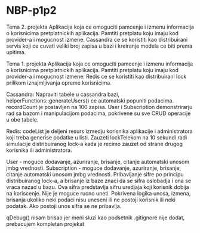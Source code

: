 # NBP-p1p2

Tema 2. projekta
Aplikacija koja ce omoguciti pamcenje i izmenu informacija o korisnicima pretplatnickih aplikacija. 
Pamtiti pretplatu koju imaju kod provider-a i mogucnost izmene. 
Cassandra ce se koristiti kao distribuirani servis koji ce cuvati veliki broj zapisa u bazi i kreiranje modela ce biti prema upitima.

Tema 1. projekta
Aplikacija koja ce omoguciti pamcenje i izmenu informacija o korisnicima pretplatnickih aplikacija. 
Pamtiti pretplatu koju imaju kod provider-a i mogucnost izmene. 
Redis ce se koristiti kao distribuirani lock prilikom iznajmljivanja opreme korisnicima.


Cassandra:
Napraviti tabele u cassandra bazi, helperFunctions::generateUsers() ce automatski popuniti podacima. recordCount je postavljen na 100 zapisa.
User i Subscription demonstrirarju rad sa bazom i manipulacijom podacima, pokrivene su sve CRUD operacije u obe tabele.

Redis:
codeList je deljeni resurs izmedju korisnika aplikacije i administratora koji treba generise podatke u listi. 
Zauzeti lockTelekom na 10 sekundi radi simulacije distribuiranog lock-a kada je recimo zauzet od strane drugog korisnika ili administratora.

User - moguce dodavanje, azuriranje, brisanje, citanje automatski unosom jmbg vrednosti.
Subscription - moguce dodavanje, azuriranje, brisanje, citanje automatski unosom jmbg vrednosti. Pribavljanje sifre po principu distribuiranog lock-a, a 
brisanje iz baze znaci da se sifra oslobadja i ona se vraca nazad u bazu. Ova sifra predstavlja sifru uredjaja koji korisnik dobija na koriscenje. Nije je 
moguce rucno uneti. Pokrivena logika unosa, izmena, brisanja ukoliko neki podaci nisu uneseni ili ne postoji korisnik ili neki podatak. Ako postoji unos sifra se
ne pribavlja.

qDebug() nisam brisao jer meni sluzi kao podsetnik
.gitignore nije dodat, prebacujem kompletan projekat